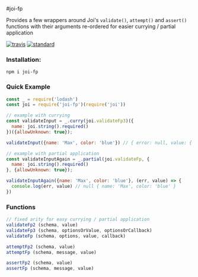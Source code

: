 #joi-fp

Provides a few wrappers around Joi's ``validate()``, ``attempt()`` and ``assert()`` functions with their arguments 
re-ordered for easier currying / partial application

[![travis][travis-image]][travis-url]
[![standard][standard-image]][standard-url]

[travis-image]: https://travis-ci.org/maxnachlinger/joi-fp.svg?branch=master
[travis-url]: https://travis-ci.org/maxnachlinger/joi-fp
[standard-image]: https://img.shields.io/badge/code%20style-standard-brightgreen.svg
[standard-url]: http://standardjs.com/

### Installation:
```
npm i joi-fp
```

### Quick Example
```javascript
const _ = require('lodash')
const joi = require('joi-fp')(require('joi'))

// example with currying
const validateInput = _.curry(joi.validateFp3)({
  name: joi.string().required()
})({allowUnknown: true});

validateInput({name: 'Max', color: 'blue'}) // { error: null, value: { name: 'Max', color: 'blue' } }

// example with partial application
const validateInputAgain = _.partial(joi.validateFp, {
  name: joi.string().required()
}, {allowUnknown: true});

validateInputAgain({name: 'Max', color: 'blue'}, (err, value) => {
  console.log(err, value) // null { name: 'Max', color: 'blue' }
})
```

### Functions
```javascript
// fixed arity for easy currying / partial application
validateFp2 (schema, value)
validateFp3 (schema, optionsOrValue, optionsOrCallback)
validateFp (schema, options, value, callback)

attemptFp2 (schema, value)
attemptFp (schema, message, value)

assertFp2 (schema, value)
assertFp (schema, message, value)
```
